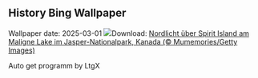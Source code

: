 ## History Bing Wallpaper
Wallpaper date: 2025-03-01
![](https://www.bing.com/th?id=OHR.MaligneLakeJasper_DE-DE5640949329_UHD.jpg&w=1000)Download: [Nordlicht über Spirit Island am Maligne Lake im Jasper-Nationalpark, Kanada (© Mumemories/Getty Images)](https://www.bing.com/th?id=OHR.MaligneLakeJasper_DE-DE5640949329_UHD.jpg)

Auto get programm by LtgX
